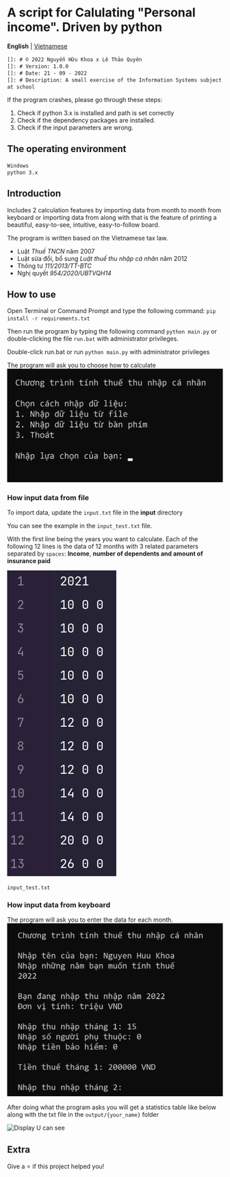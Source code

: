 # A script for Calulating "Personal income". Driven by python
**English** | [Vietnamese](https://github.com/kr4zym3nvn/tinh-thue-thu-nhap-ca-nhan/tree/vietnamese)
```
[]: # © 2022 Nguyễn Hữu Khoa x Lê Thảo Quyên
[]: # Version: 1.0.0
[]: # Date: 21 - 09 - 2022
[]: # Description: A small exercise of the Information Systems subject at school
```
If the program crashes, please go through these steps:
1. Check if python 3.x is installed and path is set correctly  
2. Check if the dependency packages are installed.  
3. Check if the input parameters are wrong.  


## The operating environment

```
Windows
python 3.x
```

## Introduction

Includes 2 calculation features by importing data from month to month from keyboard or importing data from along with that is the feature of printing a beautiful, easy-to-see, intuitive, easy-to-follow board.

The program is written based on the Vietnamese tax law.
- Luật _Thuế TNCN_ năm 2007
- Luật sửa đổi, bổ sung _Luật thuế thu nhập cá nhân_ năm 2012
- Thông tư _111/2013/TT-BTC_
- Nghị quyết _954/2020/UBTVQH14_


## How to use

Open Terminal or Command Prompt and type the following command:
`pip install -r requirements.txt`

Then run the program by typing the following command `python main.py` or double-clicking the file `run.bat` with administrator privileges.

Double-click run.bat or run `python main.py` with administrator privileges

The program will ask you to choose how to calculate
![](https://raw.githubusercontent.com/kr4zym3nvn/tinh-thue-thu-nhap-ca-nhan/master/img/menu_choice.png)

### How input data from file
To import data, update the `input.txt` file in the **input** directory

You can see the example in the `input_test.txt` file.

With the first line being the years you want to calculate.
Each of the following 12 lines is the data of 12 months with 3 related parameters separated by `spaces`: **Income**, **number of dependents and amount of insurance paid**

![](https://raw.githubusercontent.com/kr4zym3nvn/tinh-thue-thu-nhap-ca-nhan/master/img/input_test.png)

`input_test.txt`

### How input data from keyboard
The program will ask you to enter the data for each month.![img](https://raw.githubusercontent.com/kr4zym3nvn/tinh-thue-thu-nhap-ca-nhan/master/img/input_keyboard.png)

After doing what the program asks you will get a statistics table like below along with the txt file in the ```output/{your_name}``` folder

![Display U can see](https://img.upanh.tv/2022/09/21/image44af2b60639a8118.png "Display you can see after all")

## Extra
Give a ⭐️ if this project helped you!

